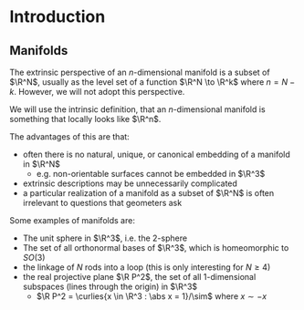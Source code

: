 # Introduction

$$
\newcommand{\ds}{\displaystyle}
\newcommand{\curlies}[1]{\left\lbrace #1 \right\rbrace}
\newcommand{\abs}[1]{\left\lvert #1 \right\rvert}
\newcommand{\angles}[1]{\left\langle #1 \right\rangle}
\newcommand{\inv}[1]{#1^{-1}}
$$

## Manifolds

The extrinsic perspective of an $n$-dimensional manifold is a subset of $\R^N$, usually as the level set of a function $\R^N \to \R^k$ where $n = N - k$. However, we will not adopt this perspective.

We will use the intrinsic definition, that an $n$-dimensional manifold is something that locally looks like $\R^n$.

The advantages of this are that:

- often there is no natural, unique, or canonical embedding of a manifold in $\R^N$
  - e.g. non-orientable surfaces cannot be embedded in $\R^3$
- extrinsic descriptions may be unnecessarily complicated
- a particular realization of a manifold as a subset of $\R^N$ is often irrelevant to questions that geometers ask

Some examples of manifolds are:

- The unit sphere in $\R^3$, i.e. the 2-sphere
- The set of all orthonormal bases of $\R^3$, which is homeomorphic to $SO(3)$
- the linkage of $N$ rods into a loop (this is only interesting for $N \geq 4$)
- the real projective plane $\R P^2$, the set of all 1-dimensional subspaces (lines through the origin) in $\R^3$
  - $\R P^2 = \curlies{x \in \R^3 : \abs x = 1}/\sim$ where $x \sim -x$